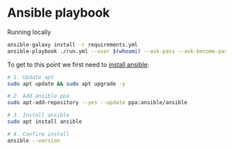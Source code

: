 # Ansible playbook

Running locally

```sh
ansible-galaxy install -r requirements.yml
ansible-playbook ./run.yml --user $(whoami) --ask-pass --ask-become-pass
```

To get to this point we first need to [install ansible](https://docs.ansible.com/ansible/latest/installation_guide/intro_installation.html):

```sh
# 1. Update apt
sudo apt update && sudo apt upgrade -y

# 2. Add ansible ppa
sudo apt-add-repository --yes --update ppa:ansible/ansible

# 3. Install ansible
sudo apt install ansible

# 4. Confirm install
ansible --version
```
